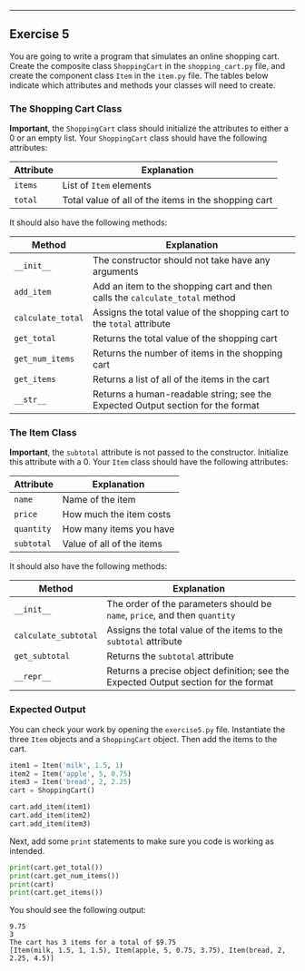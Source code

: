 ----------

## Exercise 5

You are going to write a program that simulates an online shopping cart. Create the composite class `ShoppingCart` in the `shopping_cart.py` file, and create the component class `Item` in the `item.py` file. The tables below indicate which attributes and methods your classes will need to create.

### The Shopping Cart Class
**Important**, the `ShoppingCart` class should initialize the attributes to either a 0 or an empty list. Your `ShoppingCart` class should have the following attributes:

|Attribute|Explanation|
|---------|-----------|
|`items`  |List of `Item` elements|
|`total`  |Total value of all of the items in the shopping cart|

It should also have the following methods:

|Method|Explanation|
|------|-----------|
|`__init__`|The constructor should not take have any arguments|
|`add_item`|Add an item to the shopping cart and then calls the `calculate_total` method|
|`calculate_total`|Assigns the total value of the shopping cart to the `total` attribute|
|`get_total`|Returns the total value of the shopping cart|
|`get_num_items`|Returns the number of items in the shopping cart|
|`get_items`|Returns a list of all of the items in the cart|
|`__str__`|Returns a human-readable string; see the Expected Output section for the format|

### The Item Class
**Important**, the `subtotal` attribute is not passed to the constructor. Initialize this attribute with a 0. Your `Item` class should have the following attributes:

|Attribute|Explanation|
|---------|-----------|
|`name`  |Name of the item|
|`price`  |How much the item costs|
|`quantity`|How many items you have|
|`subtotal`|Value of all of the items|

It should also have the following methods:

|Method|Explanation|
|------|-----------|
|`__init__`|The order of the parameters should be `name`, `price`, and then `quantity`|
|`calculate_subtotal`|Assigns the total value of the items to the `subtotal` attribute|
|`get_subtotal`|Returns the `subtotal` attribute|
|`__repr__`|Returns a precise object definition; see the Expected Output section for the format|

### Expected Output
You can check your work by opening the `exercise5.py` file. Instantiate the three `Item` objects and a `ShoppingCart` object. Then add the items to the cart.

```python
item1 = Item('milk', 1.5, 1)
item2 = Item('apple', 5, 0.75)
item3 = Item('bread', 2, 2.25)
cart = ShoppingCart()

cart.add_item(item1)
cart.add_item(item2)
cart.add_item(item3)
```

Next, add some `print` statements to make sure you code is working as intended.

```python
print(cart.get_total())
print(cart.get_num_items())
print(cart)
print(cart.get_items())
```

You should see the following output:

```text
9.75
3
The cart has 3 items for a total of $9.75
[Item(milk, 1.5, 1, 1.5), Item(apple, 5, 0.75, 3.75), Item(bread, 2, 2.25, 4.5)]